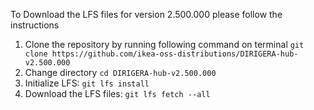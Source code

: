 To Download the LFS files for version 2.500.000 please follow the instructions

1. Clone the repository by running following command on terminal `git clone https://github.com/ikea-oss-distributions/DIRIGERA-hub-v2.500.000`
2. Change directory `cd DIRIGERA-hub-v2.500.000`
3. Initialize LFS: `git lfs install`
4. Download the LFS files: `git lfs fetch --all`
